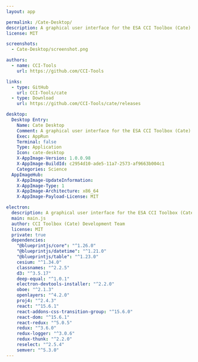 ```yaml
---
layout: app

permalink: /Cate-Desktop/
description: A graphical user interface for the ESA CCI Toolbox (Cate)
license: MIT

screenshots:
  - Cate-Desktop/screenshot.png

authors:
  - name: CCI-Tools
    url: https://github.com/CCI-Tools

links:
  - type: GitHub
    url: CCI-Tools/cate
  - type: Download
    url: https://github.com/CCI-Tools/cate/releases

desktop:
  Desktop Entry:
    Name: Cate Desktop
    Comment: A graphical user interface for the ESA CCI Toolbox (Cate)
    Exec: AppRun
    Terminal: false
    Type: Application
    Icon: cate-desktop
    X-AppImage-Version: 1.0.0.98
    X-AppImage-BuildId: c2954d10-ade5-11a7-2573-af9663b004c1
    Categories: Science
  AppImageHub:
    X-AppImage-UpdateInformation: 
    X-AppImage-Type: 1
    X-AppImage-Architecture: x86_64
    X-AppImage-Payload-License: MIT

electron:
  description: A graphical user interface for the ESA CCI Toolbox (Cate)
  main: main.js
  author: CCI Toolbox (Cate) Development Team
  license: MIT
  private: true
  dependencies:
    "@blueprintjs/core": "^1.26.0"
    "@blueprintjs/datetime": "^1.21.0"
    "@blueprintjs/table": "^1.23.0"
    cesium: "^1.34.0"
    classnames: "^2.2.5"
    d3: "^3.5.17"
    deep-equal: "^1.0.1"
    electron-devtools-installer: "^2.2.0"
    oboe: "^2.1.3"
    openlayers: "^4.2.0"
    proj4: "^2.4.3"
    react: "^15.6.1"
    react-addons-css-transition-group: "^15.6.0"
    react-dom: "^15.6.1"
    react-redux: "^5.0.5"
    redux: "^3.6.0"
    redux-logger: "^3.0.6"
    redux-thunk: "^2.2.0"
    reselect: "^2.5.4"
    semver: "^5.3.0"
---
```

